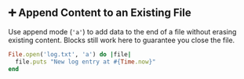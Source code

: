 ## ➕ Append Content to an Existing File

Use append mode (`'a'`) to add data to the end of a file without erasing existing content. Blocks still work here to guarantee you close the file.

```ruby
File.open('log.txt', 'a') do |file|
  file.puts "New log entry at #{Time.now}"
end
```